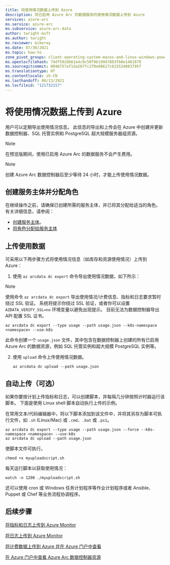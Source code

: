 ```yaml
---
title: 将使用情况数据上传到 Azure
description: 将已启用 Azure Arc 的数据服务的使用情况数据上传到 Azure
services: azure-arc
ms.service: azure-arc
ms.subservice: azure-arc-data
author: twright-msft
ms.author: twright
ms.reviewer: mikeray
ms.date: 07/30/2021
ms.topic: how-to
zone_pivot_groups: client-operating-system-macos-and-linux-windows-powershell
ms.openlocfilehash: 74df592db61e4c9c50f9b199d7803fb8e1481878
ms.sourcegitcommit: 0046757af1da267fc2f0e88617c633524883795f
ms.translationtype: HT
ms.contentlocale: zh-CN
ms.lasthandoff: 08/13/2021
ms.locfileid: "121732157"
---
```

# <a name="upload-usage-data-to-azure"></a>将使用情况数据上传到 Azure

用户可以定期导出使用情况信息。 此信息的导出和上传会在 Azure 中创建并更新数据控制器、SQL 托管实例和 PostgreSQL 超大规模服务器组资源。

> [!NOTE] 
> 在预览版期间，使用已启用 Azure Arc 的数据服务不会产生费用。



> [!NOTE]
> 创建 Azure Arc 数据控制器后至少等待 24 小时，才能上传使用情况数据。

## <a name="create-service-principal-and-assign-roles"></a>创建服务主体并分配角色

在继续操作之前，请确保已创建所需的服务主体，并已将其分配给适当的角色。 有关详细信息，请参阅：
* [创建服务主体](upload-metrics-and-logs-to-azure-monitor.md#create-service-principal)。
* [将角色分配给服务主体](upload-metrics-and-logs-to-azure-monitor.md#assign-roles-to-the-service-principal)

## <a name="upload-usage-data"></a>上传使用数据

可采用以下两步骤方式将使用情况信息（如库存和资源使用情况）上传到 Azure：

1. 使用 `az arcdata dc export` 命令导出使用情况数据，如下所示：

> [!NOTE]
> 使用命令 `az arcdata dc export` 导出使用情况/计费信息、指标和日志要求暂时绕过 SSL 验证。  系统将提示你绕过 SSL 验证，或者你可以设置 `AZDATA_VERIFY_SSL=no` 环境变量以避免出现提示。  目前无法为数据控制器导出 API 配置 SSL 证书。

   ```azurecli
   az arcdata dc export --type usage --path usage.json --k8s-namespace <namespace> --use-k8s
   ```
 
   此命令创建一个 `usage.json` 文件，其中包含在数据控制器上创建的所有已启用 Azure Arc 的数据资源，例如 SQL 托管实例和超大规模 PostgreSQL 实例等。

2. 使用 `upload` 命令上传使用情况数据。

   ```azurecli
   az arcdata dc upload --path usage.json
   ```

## <a name="automating-uploads-optional"></a>自动上传（可选）

如果你要按计划上传指标和日志，可以创建脚本，并每隔几分钟按照计时器运行该脚本。 下面是使用 Linux shell 脚本自动执行上传的示例。

在常用文本/代码编辑器中，将以下脚本添加到该文件中，并将其另存为脚本可执行文件，如 `.sh` (Linux/Mac) 或 `.cmd`、`.bat` 或 `.ps1`。

```azurecli
az arcdata dc export --type usage --path usage.json --force --k8s-namespace <namespace> --use-k8s
az arcdata dc upload --path usage.json
```

使脚本文件可执行。

```console
chmod +x myuploadscript.sh
```

每天运行脚本以获取使用情况：

```console
watch -n 1200 ./myuploadscript.sh
```

还可以使用 cron 或 Windows 任务计划程序等作业计划程序或者 Ansible、Puppet 或 Chef 等业务流程协调程序。

## <a name="next-steps"></a>后续步骤

[将指标和日志上传到 Azure Monitor](upload-metrics.md)

[将日志上传到 Azure Monitor](upload-logs.md)

[将计费数据上传到 Azure 并在 Azure 门户中查看](view-billing-data-in-azure.md)

[在 Azure 门户中查看 Azure Arc 数据控制器资源](view-data-controller-in-azure-portal.md)
